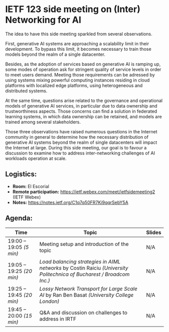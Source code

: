 # IETF 123 side meeting on (Inter) Networking for AI 

The idea to have this side meeting sparkled from several observations.

First, generative AI systems are approaching a scalability limit in their development. To bypass this limit, it becomes necessary to train those models beyond the realm of a single datacenter.

Besides, as the adoption of services based on generative AI is ramping up, some modes of operation ask for stringent quality of service levels in order to meet users demand. Meeting those requirements can be adressed by using systems mixing powerful computing instances residing in cloud platforms with localized edge platforms, using heterogeneous and distributed systems.

At the same time, questions arise related to the governance and operational models of generative AI services, in particular due to data ownership and trustworthiness aspects. Those concerns can find a solution in federated learning systems, in which data ownership can be retained, and models are trained among several stakeholders.

Those three observations have raised numerous questions in the Internet community in general to determine how the necessary distribution of generative AI systems beyond the realm of single datacenters will impact the Internet at large. During this side meeting, our goal is to favour a discussion to examine how to address inter-networking challenges of AI workloads operation at scale.

## Logistics: 
* __Room:__ El Escorial
* __Remote participation:__  https://ietf.webex.com/meet/ietfsidemeeting2 (IETF Webex)
* __Notes:__ https://notes.ietf.org/C1q7q50FR7Ki9qqrSebY5A

## Agenda:

| Time | Topic | Slides |
| --- | --- | --- |
| 19:00 – 19:05 _(5 min)_ | Meeting setup and introduction of the topic  | N/A |
| 19:05 – 19:25 _(20 min)_ | _Load balancing strategies in AIML networks_ by Costin Raiciu _(University Politechnica of Bucharest / Broadcom Inc.)_ | N/A |
| 19:25 – 19:45 _(20 min)_ | _Lossy Network Transport for Large Scale AI_ by Ran Ben Basat _(University College London)_ | N/A |
| 19:45 – 20:00 _(15 min)_ | Q&A and discussion on challenges to address in IRTF | N/A |

